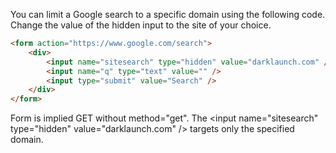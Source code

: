 You can limit a Google search to a specific domain using the following code. Change the value of the hidden input to the site of your choice.
```html
<form action="https://www.google.com/search">
	<div>
		<input name="sitesearch" type="hidden" value="darklaunch.com" />
		<input name="q" type="text" value="" />
		<input type="submit" value="Search" />
	</div>
</form>
```
Form is implied GET without method="get".
The &lt;input name="sitesearch" type="hidden" value="darklaunch.com" /> targets only the specified domain.